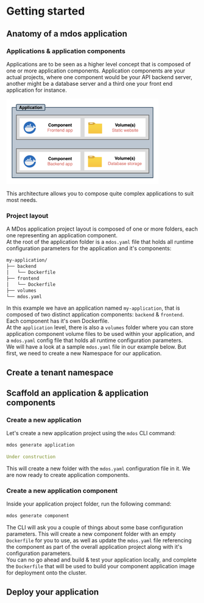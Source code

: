 # Getting started

## Anatomy of a mdos application

### Applications & application components

Applications are to be seen as a higher level concept that is composed of one or more application components. Application components are your actual projects, where one component would be your API backend server, another might be a database server and a third one your front end application for instance.

<img src="img/anatomy.png" alt="anatomy" width="400"/>

This architecture allows you to compose quite complex applications to suit most needs.

### Project layout

A MDos application project layout is composed of one or more folders, each one representing an application component.  
At the root of the application folder is a `mdos.yaml` file that holds all runtime configuration parameters for the application and it's components:

```title="Project structure"
my-application/
├── backend
│   └── Dockerfile
├── frontend
│   └── Dockerfile
├── volumes
└── mdos.yaml
```

In this example we have an application named `my-application`, that is composed of two distinct application components: `backend` & `frontend`.  
Each component has it's own Dockerfile.  
At the `application` level, there is also a `volumes` folder where you can store application component volume files to be used within your application, and a `mdos.yaml` config file that holds all runtime configuration parameters.  
We will have a look at a sample `mdos.yaml` file in our example below. But first, we need to create a new Namespace for our application.

## Create a tenant namespace

## Scaffold an application & application components

### Create a new application

Let's create a new application project using the `mdos` CLI command:

```sh
mdos generate application
```

```yaml linenums="1"
Under construction
```

This will create a new folder with the `mdos.yaml` configuration file in it. We are now ready to create application components.

### Create a new application component

Inside your application project folder, run the following command:

```sh
mdos generate component
```

The CLI will ask you a couple of things about some base configuration parameters.
This will create a new component folder with an empty `Dockerfile` for you to use, as well as update the `mdos.yaml` file referencing the component as part of the overall application project along with it's configuration parameters.  
You can no go ahead and build & test your application locally, and complete the `Dockerfile` that will be used to build your component application image for deployment onto the cluster.

## Deploy your application